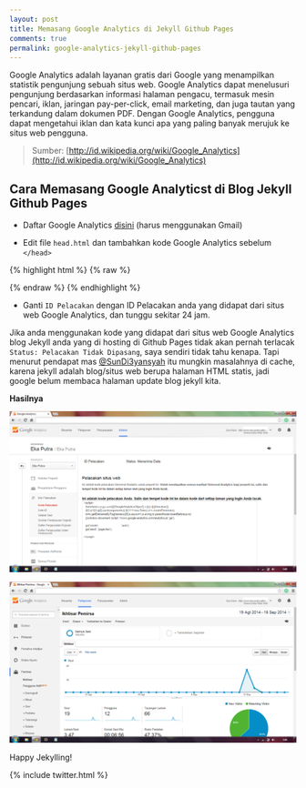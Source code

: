 ```yaml
---
layout: post
title: Memasang Google Analytics di Jekyll Github Pages
comments: true
permalink: google-analytics-jekyll-github-pages
---
```


Google Analytics adalah layanan gratis dari Google yang menampilkan statistik pengunjung sebuah situs web. Google Analytics dapat menelusuri pengunjung berdasarkan informasi halaman pengacu, termasuk mesin pencari, iklan, jaringan pay-per-click, email marketing, dan juga tautan yang terkandung dalam dokumen PDF. Dengan Google Analytics, pengguna dapat mengetahui iklan dan kata kunci apa yang paling banyak merujuk ke situs web pengguna.

> Sumber: [http://id.wikipedia.org/wiki/Google_Analytics](http://id.wikipedia.org/wiki/Google_Analytics)

## Cara Memasang Google Analyticst di Blog Jekyll Github Pages ##
- Daftar Google Analytics [disini](http://www.google.com/analytics/) (harus menggunakan Gmail)

- Edit file `head.html` dan tambahkan kode Google Analytics sebelum `</head>`

{% highlight html %}
{% raw %}
<head>
  <link href="http://gmpg.org/xfn/11" rel="profile">
  <meta http-equiv="content-type" content="text/html; charset=utf-8">

  <!-- Enable responsiveness on mobile devices-->
  <meta name="viewport" content="width=device-width, initial-scale=1.0, maximum-scale=1">

  <title>
    {% if page.title == "Home" %}
      {{ site.title }} &middot; {{ site.tagline }}
    {% else %}
      {{ page.title }} &middot; {{ site.title }}
    {% endif %}
  </title>

  <!-- CSS -->
  <link rel="stylesheet" href="{{ site.baseurl }}public/css/poole.css">
  <link rel="stylesheet" href="{{ site.baseurl }}public/css/syntax.css">

  <!-- Icons -->
  <link rel="apple-touch-icon-precomposed" sizes="144x144" href="{{ site.baseurl }}public/eka-putra.png">
  <link rel="shortcut icon" href="{{ site.baseurl }}public/eka-putra2.png">

  <!-- RSS -->
  <link rel="alternate" type="application/rss+xml" title="RSS" href="{{ site.baseurl }}atom.xml">

  <script type="text/javascript">
    var _gaq = _gaq || [];
    _gaq.push(['_setAccount', 'ID Pelacakan']);
    _gaq.push(['_setDomainName','github.io']);
    _gaq.push(['_trackPageview']);

    (function() {
      var ga = document.createElement('script'); ga.type = 'text/javascript'; ga.async = true;
      ga.src = ('https:' == document.location.protocol ? 'https://ssl' : 'http://www') + '.google-analytics.com/ga.js';
      var s = document.getElementsByTagName('script')[0]; s.parentNode.insertBefore(ga, s);
    })();
  </script>
</head>
{% endraw %}
{% endhighlight %}

- Ganti `ID Pelacakan` dengan ID Pelacakan anda yang didapat dari situs web Google Analytics, dan tunggu sekitar 24 jam.

Jika anda menggunakan kode yang didapat dari situs web Google Analytics blog Jekyll anda yang di hosting di Github Pages tidak akan pernah terlacak `Status: Pelacakan Tidak Dipasang`, saya sendiri tidak tahu kenapa. Tapi menurut pendapat mas [@SunDi3yansyah](http://twitter.com/SunDi3yansyah) itu mungkin masalahnya di cache, karena jekyll adalah blog/situs web berupa halaman HTML statis, jadi google belum membaca halaman update blog jekyll kita.

**Hasilnya**

![](/assets/IMG_1409191.png)

![](/assets/IMG_1409192.png)

Happy Jekylling!

{% include twitter.html %}
